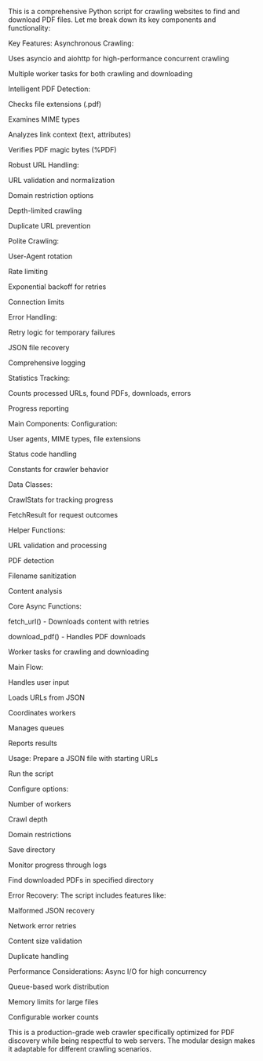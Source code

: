 This is a comprehensive Python script for crawling websites to find and download PDF files. Let me break down its key components and functionality:

Key Features:
Asynchronous Crawling:

Uses asyncio and aiohttp for high-performance concurrent crawling

Multiple worker tasks for both crawling and downloading

Intelligent PDF Detection:

Checks file extensions (.pdf)

Examines MIME types

Analyzes link context (text, attributes)

Verifies PDF magic bytes (%PDF)

Robust URL Handling:

URL validation and normalization

Domain restriction options

Depth-limited crawling

Duplicate URL prevention

Polite Crawling:

User-Agent rotation

Rate limiting

Exponential backoff for retries

Connection limits

Error Handling:

Retry logic for temporary failures

JSON file recovery

Comprehensive logging

Statistics Tracking:

Counts processed URLs, found PDFs, downloads, errors

Progress reporting

Main Components:
Configuration:

User agents, MIME types, file extensions

Status code handling

Constants for crawler behavior

Data Classes:

CrawlStats for tracking progress

FetchResult for request outcomes

Helper Functions:

URL validation and processing

PDF detection

Filename sanitization

Content analysis

Core Async Functions:

fetch_url() - Downloads content with retries

download_pdf() - Handles PDF downloads

Worker tasks for crawling and downloading

Main Flow:

Handles user input

Loads URLs from JSON

Coordinates workers

Manages queues

Reports results

Usage:
Prepare a JSON file with starting URLs

Run the script

Configure options:

Number of workers

Crawl depth

Domain restrictions

Save directory

Monitor progress through logs

Find downloaded PDFs in specified directory

Error Recovery:
The script includes features like:

Malformed JSON recovery

Network error retries

Content size validation

Duplicate handling

Performance Considerations:
Async I/O for high concurrency

Queue-based work distribution

Memory limits for large files

Configurable worker counts

This is a production-grade web crawler specifically optimized for PDF discovery while being respectful to web servers. The modular design makes it adaptable for different crawling scenarios.
